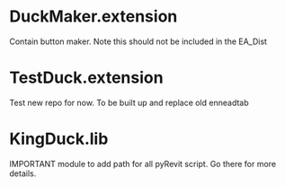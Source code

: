 # DuckMaker.extension
Contain button maker. Note this should not be included in the EA_Dist


# TestDuck.extension
Test new repo for now. To be built up and replace old enneadtab


# KingDuck.lib
IMPORTANT module to add path for all pyRevit script. Go there for more details.